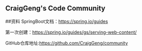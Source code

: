 ## CraigGeng's Code Community


##资料
SpringBoot文档：https://spring.io/guides

第一次创建：https://spring.io/guides/gs/serving-web-content/

GitHub仓库地址:https://github.com/CraigGeng/community